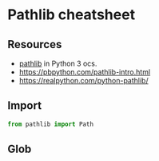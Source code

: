 # Pathlib cheatsheet


## Resources

- [pathlib](https://docs.python.org/3/library/pathlib.html) in Python 3 ocs.
- https://pbpython.com/pathlib-intro.html
- https://realpython.com/python-pathlib/


## Import

```python
from pathlib import Path
```


## Glob
<!--stackedit_data:
eyJoaXN0b3J5IjpbMTkxNDk4NTU4NiwxMTkwOTc4MjQ2XX0=
-->